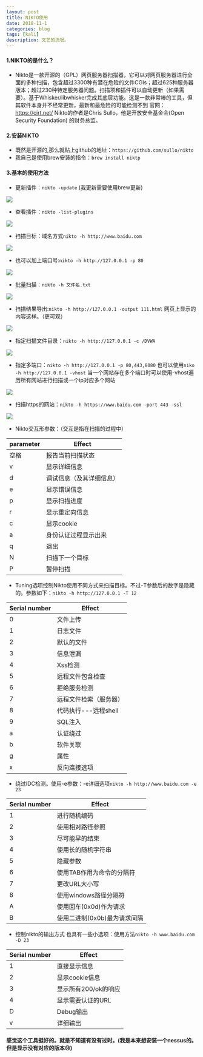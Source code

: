 ```yaml
---
layout: post
title: NIKTO使用
date: 2018-11-1
categories: blog
tags: [kali]
description: 文艺的流氓。
---
```


#### 1.NIKTO的是什么？

- Nikto是一款开源的（GPL）网页服务器扫描器，它可以对网页服务器进行全面的多种扫描，包含超过3300种有潜在危险的文件CGIs；超过625种服务器版本；超过230种特定服务器问题。扫描项和插件可以自动更新（如果需要）。基于Whisker/libwhisker完成其底层功能。这是一款非常棒的工具，但其软件本身并不经常更新，最新和最危险的可能检测不到
  官网：https://cirt.net/ 
  Nikto的作者是Chris Sullo，他是开放安全基金会(Open Security Foundation) 的财务总监。

####  2.安装NIKTO

- 既然是开源的,那么就贴上github的地址：`https://github.com/sullo/nikto`
- 我自己是使用brew安装的指令：`brew install niktp`

#### 3.基本的使用方法

- 更新插件：`nikto -update` (我更新需要使用brew更新)

![](https://wujinlin.oss-cn-beijing.aliyuncs.com/blog/20181101165314.png)

- 查看插件：`nikto -list-plugins` 

![](https://wujinlin.oss-cn-beijing.aliyuncs.com/blog/20181101151912.png)

- 扫描目标：域名方式`nikto -h http://www.baidu.com`

![](https://wujinlin.oss-cn-beijing.aliyuncs.com/blog/20181101152119.png)

- 也可以加上端口号:`nikto -h http://127.0.0.1 -p 80`

![](https://wujinlin.oss-cn-beijing.aliyuncs.com/blog/20181101152229.png)

- 批量扫描：`nikto -h 文件名.txt`

![](https://wujinlin.oss-cn-beijing.aliyuncs.com/blog/20181101152501.png)

- 扫描结果导出:`nikto -h http://127.0.0.1 -output 111.html`
  网页上显示的内容这样。（更可观）

![](https://wujinlin.oss-cn-beijing.aliyuncs.com/blog/20181101152717.png)

- 指定扫描文件目录：`nikto -h http://127.0.0.1 -c /DVWA`

![](https://wujinlin.oss-cn-beijing.aliyuncs.com/blog/20181101164022.png)

- 指定多端口：`nikto -h http://127.0.0.1 -p 80,443,8080` 也可以使用`niko -h http://127.0.0.1 -vhost`  当一个网站存在多个端口时可以使用-vhost遍历所有网站进行扫描或一个ip对应多个网站

![](https://wujinlin.oss-cn-beijing.aliyuncs.com/blog/20181101153249.png)

- 扫描https的网站：`nikto -h https://www.baidu.com -port 443 -ssl`

![](https://wujinlin.oss-cn-beijing.aliyuncs.com/blog/20181101153507.png)

- Nikto交互形参数：（交互是指在扫描的过程中）

| parameter | Effect                   |
| --------- | ------------------------ |
| 空格      | 报告当前扫描状态         |
| v         | 显示详细信息             |
| d         | 调试信息（及其详细信息） |
| e         | 显示错误信息             |
| p         | 显示扫描进度             |
| r         | 显示重定向信息           |
| c         | 显示cookie               |
| a         | 身份认证过程显示出来     |
| q         | 退出                     |
| N         | 扫描下一个目标           |
| P         | 暂停扫描                 |

- Tuning选项控制Nikto使用不同方式来扫描目标。不过-T参数后的数字是隐藏的。参数如下：`nikto -h http://127.0.0.1 -T 12`

| Serial number | Effect                 |
| ------------- | ---------------------- |
| 0             | 文件上传               |
| 1             | 日志文件               |
| 2             | 默认的文件             |
| 3             | 信息泄漏               |
| 4             | Xss检测                |
| 5             | 远程文件包含检查       |
| 6             | 拒绝服务检测           |
| 7             | 远程文件检索（服务器） |
| 8             | 代码执行---远程shell   |
| 9             | SQL注入                |
| a             | 认证绕过               |
| b             | 软件关联               |
| g             | 属性                   |
| x             | 反向连接选项           |

- 绕过IDC检测。使用-e参数：-e详细选项`nikto -h http://www.baidu.com -e 23`

| Serial number | Effect                       |
| ------------- | ---------------------------- |
| 1             | 进行随机编码                 |
| 2             | 使用相对路径参照             |
| 3             | 尽可能早的结束               |
| 4             | 使用长的随机字符串           |
| 5             | 隐藏参数                     |
| 6             | 使用TAB作用为命令的分隔符    |
| 7             | 更改URL大小写                |
| 8             | 使用windows路径分隔符        |
| A             | 使用回车(0x0d)作为请求       |
| B             | 使用二进制(0x0b)最为请求间隔 |

- 控制nikto的输出方式 也具有一些小选项：使用方法`nikto -h www.baidu.com -D 23`

| Serial number | Effect               |
| ------------- | -------------------- |
| 1             | 直接显示信息         |
| 2             | 显示cookie信息       |
| 3             | 显示所有200/ok的响应 |
| 4             | 显示需要认证的URL    |
| D             | Debug输出            |
| v             | 详细输出             |

#### 感觉这个工具挺好的。就是不知道有没有过时。(我是本来想安装一个nessus的。但是显示没有对应的版本😢)





